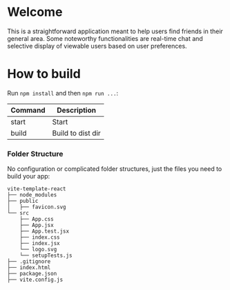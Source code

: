 # Welcome

This is a straightforward application meant to help users find friends in their
general area. Some noteworthy functionalities are real-time chat and selective display
of viewable users based on user preferences.


# How to build

Run `npm install` and then `npm run ...`:

| Command     | Description          |
|-------------|----------------------|
| start       | Start                |
| build       | Build to dist dir    |


### Folder Structure

No configuration or complicated folder structures, just the files you need to build your app:

```
vite-template-react
├── node_modules
├── public
│   ├── favicon.svg
└── src
    ├── App.css
    ├── App.jsx
    ├── App.test.jsx
    ├── index.css
    ├── index.jsx
    └── logo.svg
    └── setupTests.js
├── .gitignore
├── index.html
├── package.json
├── vite.config.js
```